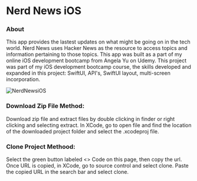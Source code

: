 # Nerd News iOS

### About
This app provides the lastest updates on what might be going on in the tech world. Nerd News uses Hacker News as the resource to access topics and information pertaining to those topics. This app was built as a part of my online iOS development bootcamp from Angela Yu on Udemy. 
This project was part of my iOS development bootcamp course, the skills developed and expanded in this project: SwiftUI, API's, SwiftUI layout, multi-screen incorporation. 

![NerdNewsiOS](https://user-images.githubusercontent.com/79613749/233328472-14ab3287-4611-420a-8ffd-d3e1f2196a8f.png)

### Download Zip File Method:
Download zip file and extract files by double clicking in finder or right clicking and selecting extract. In XCode, go to open file and find the location of the downloaded project folder and select the .xcodeproj file.

### Clone Project Methood:
Select the green button labeled <> Code on this page, then copy the url. Once URL is copied, in XCode, go to source control and select clone. Paste the copied URL in the search bar and select clone.
